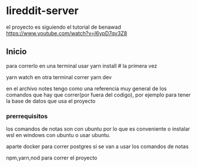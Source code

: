 # lireddit-server

el proyecto es siguiendo el tutorial de benawad https://www.youtube.com/watch?v=I6ypD7qv3Z8

## Inicio 

para correrlo en una terminal usar 
yarn install # la primera vez

yarn watch
en otra terminal correr 
yarn dev

en el archivo notes tengo como una referencia muy general de los comandos que hay que correr(por fuera del codigo), por ejemplo para tener la base de datos que usa el proyecto

### prerrequisitos

los comandos de notas son con ubuntu por lo que es conveniente o instalar wsl en windows con ubuntu o usar ubuntu.

aparte docker para correr postgres si se van a usar los comandos de notas

npm,yarn,nod para correr el proyecto

